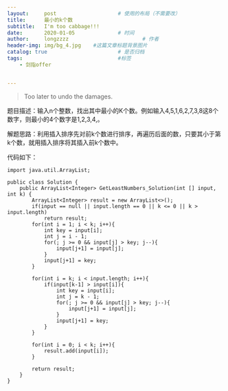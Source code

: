 ```yaml
---
layout:     post   				    # 使用的布局（不需要改）
title:      最小的k个数
subtitle:   I'm too cabbage!!!
date:       2020-01-05 				# 时间
author:     longzzzz						# 作者
header-img: img/bg_4.jpg 	#这篇文章标题背景图片
catalog: true 						# 是否归档
tags:								#标签
    - 剑指offer


---
```


>Too later to undo the damages.



题目描述：输入n个整数，找出其中最小的K个数。例如输入4,5,1,6,2,7,3,8这8个数字，则最小的4个数字是1,2,3,4,。

解题思路：利用插入排序先对前k个数进行排序，再遍历后面的数，只要其小于第k个数，就用插入排序将其插入前k个数中。

代码如下：

```
import java.util.ArrayList;

public class Solution {
    public ArrayList<Integer> GetLeastNumbers_Solution(int [] input, int k) {
        ArrayList<Integer> result = new ArrayList<>();
        if(input == null || input.length == 0 || k <= 0 || k > input.length)
            return result;
        for(int i = 1; i < k; i++){
            int key = input[i];
            int j = i - 1;
            for(; j >= 0 && input[j] > key; j--){
                input[j+1] = input[j];
            }
            input[j+1] = key;
        }
        
        for(int i = k; i < input.length; i++){
            if(input[k-1] > input[i]){
                int key = input[i];
                int j = k - 1;
                for(; j >= 0 && input[j] > key; j--){
                    input[j+1] = input[j];
                }
                input[j+1] = key;
            }
        }
        
        for(int i = 0; i < k; i++){
            result.add(input[i]);
        }
        
        return result;
    }
}
```
